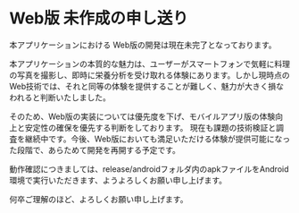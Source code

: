 # Web版 未作成の申し送り
本アプリケーションにおける Web版の開発は現在未完了となっております。

本アプリケーションの本質的な魅力は、ユーザーがスマートフォンで気軽に料理の写真を撮影し、即時に栄養分析を受け取れる体験にあります。しかし現時点のWeb技術では、それと同等の体験を提供することが難しく、魅力が大きく損なわれると判断いたしました。

そのため、Web版の実装については優先度を下げ、モバイルアプリ版の体験向上と安定性の確保を優先する判断をしております。
現在も課題の技術検証と調査を継続中です。今後、Web版においても満足いただける体験が提供可能になった段階で、あらためて開発を再開する予定です。

動作確認につきましては、release/androidフォルダ内のapkファイルをAndroid環境で実行いただきます、ようよろしくお願い申し上げます。

何卒ご理解のほど、よろしくお願い申し上げます。
